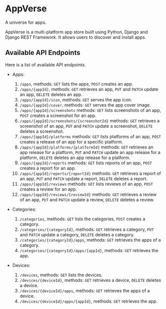 # AppVerse

A universe for apps.

AppVerse is a multi-platform app store built using Python, Django and Django REST Framework. It allows users to discover and install apps.


## Available API Endpoints

Here is a list of available API endpoints.

- Apps:
  1. `/apps`, methods: `GET` lists the apps, `POST` creates an app. 
  2. `/apps/{appId}`, methods: `GET` retrieves an app, `PUT` and `PATCH` update an app, `DELETE` deletes an app.
  3. `/apps/{appId}/icon`, methods: `GET` serves the app icon.
  4. `/apps/{appId}/cover`, methods: `GET` serves the app cover image.
  5. `/apps/{appId}/screenshots` methods: `GET` lists screenshots of an app, `POST` creates a screenshot for an app.
  6. `/apps/{appId}/screenshots/{screenshotId}` methods: `GET` retrieves a screenshot of an app, `PUT` and `PATCH` update a screenshot, `DELETE` deletes a screenshot.
  7. `/apps/{appId}/platforms` methods: `GET` lists platforms of an app, `POST` creates a release of an app for a specific platform.
  8. `/apps/{appId}/platforms/{platformId}` methods: `GET` retrieves an app release for a platform, `PUT` and `PATCH` update an app release for a platform, `DELETE` deletes an app release for a platform.
  9. `/apps/{appId}/reports` methods: `GET` lists reports of an app, `POST` creates a report for an app.
  10. `/apps/{appId}/reports/{reportId}` methods: `GET` retrieves a report of an app, `PUT` and `PATCH` update a report, `DELETE` deletes a report.
  11. `/apps/{appId}/reviews` methods: `GET` lists reviews of an app, `POST` creates a review for an app.
  12. `/apps/{appId}/reviews/{reviewId}` methods: `GET` retrieves a review of an app, `PUT` and `PATCH` update a review, `DELETE` deletes a review.

- Categories:
  1. `/categories`, methods: `GET` lists the categories, `POST` creates a category. 
  2. `/categories/{categoryId}`, methods: `GET` retrieves a category, `PUT` and `PATCH` update a category, `DELETE` deletes a category.
  3. `/categories/{categoryId}/apps`, methods: `GET` retrieves the apps of a category.
  4. `/categories/{categoryId}/apps/{appId}`, methods: `GET` retrieves the app.

- Devices:
  1. `/devices`, methods: `GET` lists the devices. 
  2. `/devices/{deviceId}`, methods: `GET` retrieves a device, `DELETE` deletes a device.
  3. `/devices/{deviceId}/apps`, methods: `GET` retrieves the apps of a device.
  4. `/devices/{deviceId}/apps/{appId}`, methods: `GET` retrieves the app.